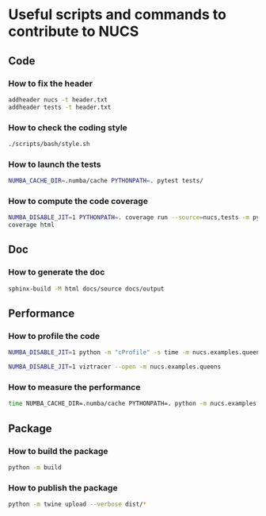 # Useful scripts and commands to contribute to NUCS

## Code
### How to fix the header
```bash
addheader nucs -t header.txt 
addheader tests -t header.txt 
```

### How to check the coding style
```bash
./scripts/bash/style.sh    
```

### How to launch the tests
```bash
NUMBA_CACHE_DIR=.numba/cache PYTHONPATH=. pytest tests/
```

### How to compute the code coverage
```bash
NUMBA_DISABLE_JIT=1 PYTHONPATH=. coverage run --source=nucs,tests -m pytest tests
coverage html
```

## Doc
### How to generate the doc
```bash
sphinx-build -M html docs/source docs/output
```

## Performance
### How to profile the code
```bash
NUMBA_DISABLE_JIT=1 python -m "cProfile" -s time -m nucs.examples.queens | more
```
```bash
NUMBA_DISABLE_JIT=1 viztracer --open -m nucs.examples.queens 
```

### How to measure the performance
```bash
time NUMBA_CACHE_DIR=.numba/cache PYTHONPATH=. python -m nucs.examples.queens -n 12 
```

## Package
### How to build the package
```bash
python -m build
```

### How to publish the package
```bash
python -m twine upload --verbose dist/*
```


